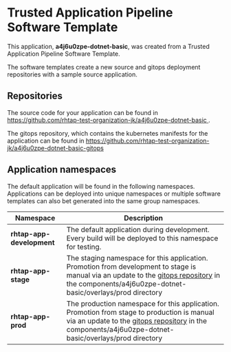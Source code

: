 # Trusted Application Pipeline Software Template

This application, **a4j6u0zpe-dotnet-basic**, was created from a Trusted Application Pipeline Software Template.

The software templates create a new source and gitops deployment repositories with a sample source application. 

## Repositories

The source code for your application can be found in [https://github.com/rhtap-test-organization-jk/a4j6u0zpe-dotnet-basic ](https://github.com/rhtap-test-organization-jk/a4j6u0zpe-dotnet-basic ).
 
The gitops repository, which contains the kubernetes manifests for the application can be found in 
[https://github.com/rhtap-test-organization-jk/a4j6u0zpe-dotnet-basic-gitops ](https://github.com/rhtap-test-organization-jk/a4j6u0zpe-dotnet-basic-gitops ) 

## Application namespaces 

The default application will be found in the following namespaces. Applications can be deployed into unique namespaces or multiple software templates can also bet generated into the same group namespaces.  

|  Namespace   |  Description   |  
| -------- | -------- |   
| **rhtap-app-development** | The default application during development. Every build will be deployed to this namespace for testing. | 
| **rhtap-app-stage** | The staging namespace for this application. Promotion from development to stage is manual via an update to the [gitops repository](https://github.com/rhtap-test-organization-jk/a4j6u0zpe-dotnet-basic-gitops ) in the components/a4j6u0zpe-dotnet-basic/overlays/prod directory |  
| **rhtap-app-prod** | The production namespace for this application. Promotion from stage to production is manual via an update to the [gitops repository](https://github.com/rhtap-test-organization-jk/a4j6u0zpe-dotnet-basic-gitops ) in the components/a4j6u0zpe-dotnet-basic/overlays/prod directory | 